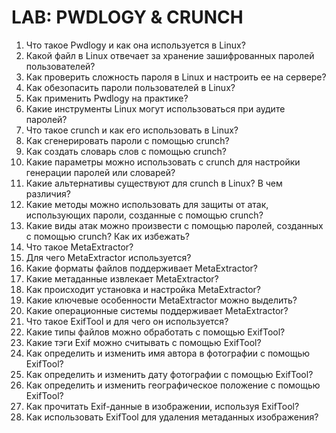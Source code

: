 # LAB: PWDLOGY & CRUNCH

1. Что такое Pwdlogy и как она используется в Linux?
2. Какой файл в Linux отвечает за хранение зашифрованных паролей пользователей?
3. Как проверить сложность пароля в Linux и настроить ее на сервере?
4. Как обезопасить пароли пользователей в Linux?
5. Как применить Pwdlogy на практике?
6. Какие инструменты Linux могут использоваться при аудите паролей?
7. Что такое crunch и как его использовать в Linux?
8. Как сгенерировать пароли с помощью crunch?
9. Как создать словарь слов с помощью crunch?
10. Какие параметры можно использовать с crunch для настройки генерации паролей или словарей?
11. Какие альтернативы существуют для crunch в Linux? В чем различия?
12. Какие методы можно использовать для защиты от атак, использующих пароли, созданные с помощью crunch?
13. Какие виды атак можно произвести с помощью паролей, созданных с помощью crunch? Как их избежать?
14. Что такое MetaExtractor?
15. Для чего MetaExtractor используется?
16. Какие форматы файлов поддерживает MetaExtractor?
17. Какие метаданные извлекает MetaExtractor?
18. Как происходит установка и настройка MetaExtractor?
19. Какие ключевые особенности MetaExtractor можно выделить?
20. Какие операционные системы поддерживает MetaExtractor?
21. Что такое ExifTool и для чего он используется?
22. Какие типы файлов можно обработать с помощью ExifTool?
23. Какие тэги Exif можно считывать с помощью ExifTool?
24. Как определить и изменить имя автора в фотографии с помощью ExifTool?
25. Как определить и изменить дату фотографии с помощью ExifTool?
26. Как определить и изменить географическое положение с помощью ExifTool?
27. Как прочитать Exif-данные в изображении, используя ExifTool?
28. Как использовать ExifTool для удаления метаданных изображения?
    